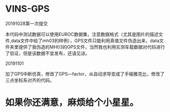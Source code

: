 # VINS-GPS
20191028第一次提交


本代码中测试数据可以使用EUROC数据集，注意数据格式（尤其是图片的描述文件,data文件中给了mh03的样例），GPS文件只能利用真值文件伪造出来，data文件夹里提供了我伪造的MH03的GPS文件，当然我也利用实测车载数据对代码进行了验证，但是该数据不宜发布，还请见谅。


20191101

加了GPS中断仿真，修改了GPS—factor，从自动求导变成了手输雅克比，修改了三点坐标系对齐的代码。



# 如果你还满意，麻烦给个小星星。
